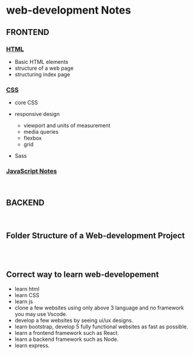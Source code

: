 # web-development Notes


## FRONTEND
### [HTML](https://github.com/saif-mal1k/web-development/tree/main/HTML "click to open C notes") 
- Basic HTML elements
- structure of a web page
- structuring index page

### [CSS](https://github.com/saif-mal1k/web-development/tree/main/CSS "click to open md syntax notes") 
- core CSS
- responsive design
    - viewport and units of measurement
    - media queries
    - flexbox
    - grid

- Sass

### [JavaScript Notes](https://github.com/saif-mal1k/web-development/tree/main/JavaScript "click to open JavaScript notes")



<br/>

## BACKEND


<br/>

## Folder Structure of a Web-development Project
<!-- add image here -->


<br/>

<Br/>

## Correct way to learn web-developement
- learn html
- learn CSS
- learn js
- clone a few websites using only above 3 language and no framework you may use Vscode.
- develop a few websites by seeing ui/ux designs.
- learn bootstrap, develop 5 fully functional websites as fast as possible.
- learn a frontend framework such as React.
- learn a backend framework such as Node.
- learn express.



